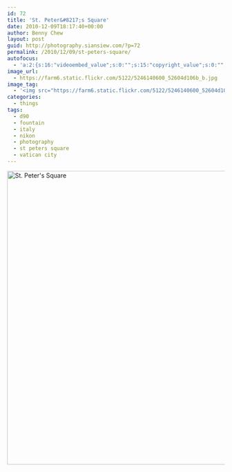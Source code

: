 ```yaml
---
id: 72
title: 'St. Peter&#8217;s Square'
date: 2010-12-09T18:17:40+00:00
author: Benny Chew
layout: post
guid: http://photography.siansiew.com/?p=72
permalink: /2010/12/09/st-peters-square/
autofocus:
  - 'a:2:{s:16:"videoembed_value";s:0:"";s:15:"copyright_value";s:0:"";}'
image_url:
  - https://farm6.static.flickr.com/5122/5246140600_52604d106b_b.jpg
image_tag:
  - '<img src="https://farm6.static.flickr.com/5122/5246140600_52604d106b_b.jpg" />'
categories:
  - things
tags:
  - d90
  - fountain
  - italy
  - nikon
  - photography
  - st peters square
  - vatican city
---
```

<a href="https://farm6.static.flickr.com/5122/5246140600_52604d106b_b.jpg" title="St. Peter's Square by siansiew, on Flickr" rel="lightbox"><img src="https://farm6.static.flickr.com/5122/5246140600_52604d106b_b.jpg" width="1024" height="680" alt="St. Peter's Square" /></a>
